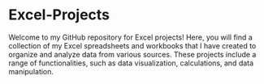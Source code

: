 # Excel-Projects

Welcome to my GitHub repository for Excel projects! Here, you will find a collection of my Excel spreadsheets and workbooks that I have created to organize and analyze data from various sources. These projects include a range of functionalities, such as data visualization, calculations, and data manipulation.
